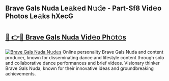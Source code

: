 ## Brave Gals Nuda Le𝚊k𝚎d N𝚞𝚍e - Part-Sf8 Vid𝚎o Photos Le𝚊ks hXecG

# <h2><a href="http://fbdrzum.evod.top/?m=Brave+Gals+Nuda">🔗 👉🔴 Brave Gals Nuda Vid𝚎o Ph𝚘t𝚘s</a></h2>

[![Brave Gals Nuda N𝚞d𝚎s](https://i.imgur.com/8V9OHl7.gif)](http://fbdrzum.evod.top/?m=Brave+Gals+Nuda)
Online personality Brave Gals Nuda and content producer, known for disseminating dance and lifestyle content through solo and collaborative dance performances and brief videos. Visionary thinker Brave Gals Nuda, known for their innovative ideas and groundbreaking achievements. 
